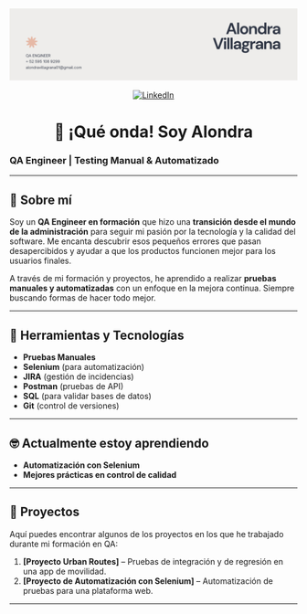 <div id="header" align="center">
  <img decoding="async" src="https://github.com/alondravi/alondravi/blob/main/images for github/Banner para GitHub.png" width="800"/>
</div>


<p align="center">
  <a href="https://www.linkedin.com/in/alondravillagrana/">
    <img src="https://img.shields.io/badge/LinkedIn-e6b9a6?style=for-the-badge&logo=linkedin&logoColor=white" alt="LinkedIn">
  </a>
</p>


<h1 align="center">👋 ¡Qué onda! Soy Alondra</h1>

### QA Engineer | Testing Manual & Automatizado

---

## 🌚 Sobre mí

Soy un **QA Engineer en formación** que hizo una **transición desde el mundo de la administración** para seguir mi pasión por la tecnología y la calidad del software. Me encanta descubrir esos pequeños errores que pasan desapercibidos y ayudar a que los productos funcionen mejor para los usuarios finales.

A través de mi formación y proyectos, he aprendido a realizar **pruebas manuales y automatizadas** con un enfoque en la mejora continua. Siempre buscando formas de hacer todo mejor.

---

## 🔧 Herramientas y Tecnologías

- **Pruebas Manuales**
- **Selenium** (para automatización)
- **JIRA** (gestión de incidencias)
- **Postman** (pruebas de API)
- **SQL** (para validar bases de datos)
- **Git** (control de versiones)

---

## 🤓 Actualmente estoy aprendiendo

- **Automatización con Selenium**
- **Mejores prácticas en control de calidad**

---

## 🚀 Proyectos

Aquí puedes encontrar algunos de los proyectos en los que he trabajado durante mi formación en QA:

1. **[Proyecto Urban Routes]** – Pruebas de integración y de regresión en una app de movilidad.
2. **[Proyecto de Automatización con Selenium]** – Automatización de pruebas para una plataforma web.

---
